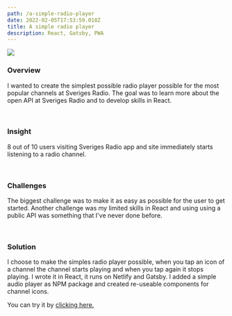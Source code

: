 ```yaml
---
path: /a-simple-radio-player
date: 2022-02-05T17:53:59.018Z
title: A simple radio player
description: React, Gatsby, PWA
---
```

![](https://jakobmagnusson.se/assets/radioplayer.png)

### Overview

I wanted to create the simplest possible radio player possible for the most popular channels at Sveriges Radio. The goal was to learn more about the open API at Sveriges Radio and to develop skills in React. 

<br />

### Insight

8 out of 10 users visiting Sveriges Radio app and site immediately starts listening to a radio channel.

<br />

### Challenges

The biggest challenge was to make it as easy as possible for the user to get started. Another challenge was my limited skills in React and using using a public API was something that I've never done before.

<br />

### Solution

I choose to make the simples radio player possible, when you tap an icon of a channel the channel starts playing and when you tap again it stops playing. I wrote it in React, it runs on Netlify and Gatsby. I added a simple audio player as NPM package and created re-useable components for channel icons.

You can try it by [clicking here.](https://enkelradio.netlify.app/)

<br />